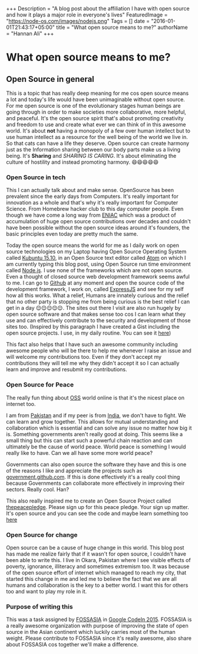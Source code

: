 +++
Description = "A blog post about the affiliation I have with open source and how it plays a major role in everyone's lives"
FeaturedImage = "https://node-os.com/images/nodejs.png"
Tags = []
date = "2016-01-01T21:43:17+05:00"
title = "What open source means to me?"
authorName = "Hannan Ali"
+++

# What open source means to me?

## Open Source in general

This is a topic that has really deep meaning for me cos open source means a lot and today's life would have been unimaginable without open source. For me open source is one of the evolutionary stages human beings are going through in order to make societies more collaborative, more helpful, and peaceful. It's the open source spirit that's about promoting creativity and freedom to use and create what ever we can think of in this awesome world. It's about **not** having a monopoly of a few over human intellect but to use human intellect as a resource for the well being of the world we live in. So that cats can have a life they deserve. Open source can create harmony just as the Information sharing between our body parts make us a living being. It's **Sharing** and *SHARING IS CARING*. It's about eliminating the culture of hostility and instead promoting harmony. 😄😄😄😄😄

### Open Source in tech

This I can actually talk about and make sense. OpenSource has been prevalent since the early days from Computers. It's really important for innovation as a whole and that's why it's really important for Computer Science. From Homebrew hacker club to this day computer people. Even though we have come a long way from [ENIAC](https://en.wikipedia.org/wiki/ENIAC) which was a product of accumulation of huge open source contributions over decades and couldn't have been possible without the open source ideas around it's founders, the basic principles even today are pretty much the same.

Today the open source means the world for me as I daily work on open source technologies on my Laptop having Open Source Operating System called [Kubuntu 15.10](https://kubuntu.org), in an Open Source text editor called [Atom](https://atom.io) on which I am currently typing this blog post, using Open Source run time environment called [Node.js](https://nodejs.org). I use none of the frameworks which are not open source. Even a thought of closed source web development framework seems awful to me. I can go to [Github](https://github.com) at any moment and open the source code of the development framework, I work on, called [ExpressJS](https://expressjs.com) and see for my self how all this works. What a relief, Humans are innately curious and the relief that no other party is stopping me from being curious is the best relief I can get in a day 😌😌😌😌😌. The sites out there I visit are also run hugely by open source software and that makes sense too cos I can learn what they use and can effectively contribute to the security and development of those sites too. (Inspired by this paragraph I have created a Gist including the open source projects. I use, in my daily routine. You can see it [here](https://gist.github.com/abdulhannanali/b602082bb9a778ba1080))

This fact also helps that I have such an awesome community including awesome people who will be there to help me whenever I raise an issue and will welcome my contributions too. Even if they don't accept my contributions they will tell me why they didn't accept it so I can actually learn and improve and resubmit my contributions.


### Open Source for Peace

The really fun thing about [OSS](https://en.wikipedia.org/wiki/Open-source_software) world online is that it's the nicest place on internet too.

I am from [Pakistan](https://en.wikipedia.org/wiki/Pakistan) and if my peer is from [India](https://en.wikipedia.org/wiki/India), we don't have to fight. We can learn and grow together. This allows for mutual understanding and collaboration which is essential and can solve any issue no matter how big it is. Something governments aren't really good at doing. This seems like a small thing but this can start such a powerful chain reaction and can ultimately be the cause of world peace. World peace is something I would really like to have. Can we all have some more world peace?

Governments can also open source the software they have and this is one of the reasons I like and appreciate the projects such as [government.github.com](https://government.github.com). If this is done effectively it's a really cool thing because Governments can collaborate more effectively in improving their sectors. Really cool. Han?

This also really inspired me to create an Open Source Project called [thepeacepledge](https://damp-ridge-2114.herokuapp.com). Please sign up for this peace pledge. Your sign up matter. It's open source and you can see the code and maybe learn something too [here](https://github.com/abdulhannanali/the-peace-pledge)


### Open Source for change
Open source can be a cause of huge change in this world. This blog post has made me realize fairly that if it wasn't for open source, I couldn't have been able to write this. I live in Okara, Pakistan where I see visible effects of poverty, ignorance, illiteracy and sometimes extremism too. It was because of the open source effort of internet which managed to reach my city, that started this change in me and led me to believe the fact that we are all humans and collaboration is the key to a better world. I want this for others too and want to play my role in it.

### Purpose of writing this
This was a task assigned by [FOSSASIA](https://fossasia.github.io) in [Google CodeIn 2015](https://codein.withgoogle.com). FOSSASIA is a really awesome organization with purpose of improving the state of open source in the Asian continent which luckily carries most of the human weight. Please contribute to FOSSASIA since it's really awesome, also share about FOSSASIA cos together we'll make a difference.
